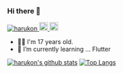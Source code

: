 ### Hi there 👋
<p align="left"> 
  <a href="https://github.com/KonnoHaruto">
    <img src="https://komarev.com/ghpvc/?username=harukon" alt="harukon" />
  </a>
  <a href="http://twitter.com/rutyo2">
    <img height="20" src="https://img.shields.io/twitter/follow/rutyo2?label=Twitter&logo=twitter&style=flat" />
  </a>
  <a href="https://github.com/KonnoHaruto">
    <img height="20" src="https://img.shields.io/github/followers/harukon?label=follow&logo=github&style=flat" />
  </a>
  
  - 💁‍♂️ I'm 17 years old.
  - 🌱 I’m currently learning ... Flutter 
  
[![harukon's github stats](https://github-readme-stats.vercel.app/api?username=harukon&hide=contribs&count_private=true&show_icons=true&theme=tokyonight)](https://github.com/KonnoHaruto)
[![Top Langs](https://github-readme-stats.vercel.app/api/top-langs/?username=harukon&layout=compact&theme=tokyonight)](https://github.com/KonnoHaruto/)
